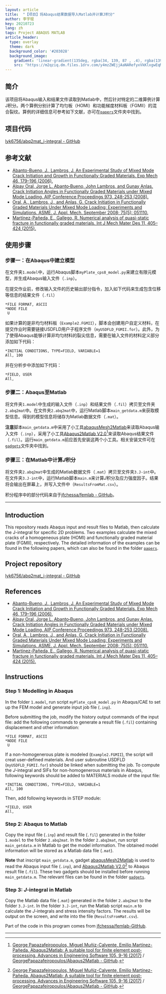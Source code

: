 ```yaml
---
layout: article
title:  "【项目】将Abaqus结果数据导入Matlab并计算J积分"
author: 李宇琨
key: 20210723
lang: zh
tags: Project ABAQUS MATLAB
article_header:
  type: overlay
  theme: dark
  background_color: '#203028'
  background_image:
    gradient: 'linear-gradient(135deg, rgba(34, 139, 87 , .4), rgba(139, 34, 139, .4))'
    src: "https://m2qziq.dm.files.1drv.com/y4mzZWEjjAaNARefyxVkKlxgwEqMB9rIn39wANVzd5uOzUAzLqeuSf42u3C7tSgXdUgrJZgR4-vcrINIiY7YVn1tMjgnuI3pF6Z8KzW6Fb318P6UCPtiZd_k0QYcsEUMmDeeJCoTGPhJz3tIsnBGikod3UQNlytoJym4wcdypIwKdDWVnWdaMzOnBusQVoIn1N71leU_ISdOrv3cxIijF73MQ?width=870&height=400&cropmode=none"
---
```


## 简介

该项目将Abaqus输入和结果文件读取到Matlab中，然后针对特定的二维算例计算J积分。两个算例分别计算了均匀板（HOMI）和功能梯度材料板（FGMII）的混合裂纹。算例的详细信息可参考如下文献，亦可在[`papers`](/papers/)文件夹中找到。

## 项目代码

[lyk6756/abq2mat_j-integral - GitHub](https://github.com/lyk6756/abq2mat_j-integral)

## 参考文献

* [Abanto-Bueno, J., Lambros, J. An Experimental Study of Mixed Mode Crack Initiation and Growth in Functionally Graded Materials. Exp Mech 46, 179–196 (2006).](https://doi.org/10.1007/s11340-006-6416-6)
* [Alpay Oral, Jorge L. Abanto‐Bueno, John Lambros, and Gunay Anlas. Crack Initiation Angles in Functionally Graded Materials under Mixed Mode Loading. AIP Conference Proceedings 973, 248-253 (2008).](https://doi.org/10.1063/1.2896785)
* [Oral, A., Lambros, J., and Anlas, G. Crack Initiation in Functionally Graded Materials Under Mixed Mode Loading: Experiments and Simulations. ASME. J. Appl. Mech. September 2008; 75(5): 051110.](https://doi.org/10.1115/1.2936238)
* [Martínez-Pañeda, E., Gallego, R. Numerical analysis of quasi-static fracture in functionally graded materials. Int J Mech Mater Des 11, 405–424 (2015).](https://doi.org/10.1007/s10999-014-9265-y)

## 使用步骤

### 步骤一：在Abaqus中建立模型

在文件夹`1.model`中，运行Abaqus脚本`myPlate_cps8_model.py`来建立有限元模型，并生成Abaqus输入文件（`.inp`）。

在提交作业前，修改输入文件的历史输出部分指令，加入如下代码来生成包含位移等信息的结果文件（`.fil`）

```
*FILE FORMAT, ASCII
*NODE FILE
 U
```

如果计算的是非均匀材料板（`Example2.FGMII`），脚本会创建用户自定义材料，在提交作业时需要链接USDFLD用户子程序文件（`myUSDFLD_FGMII.for`）。此外，为了使得Abaqus能够计算非均匀材料的裂尖信息，需要在输入文件的材料定义部分添加如下代码：

```
*INITIAL CONDITIONS, TYPE=FIELD, VARIABLE=1
All, 100
```

并在分析步中添加如下代码：

```
*FIELD, USER
All,
```

### 步骤二：Abaqus至Matlab

将文件夹`1.model`中生成的输入文件（`.inp`）和结果文件（`.fil`）拷贝至文件夹`2.abq2mat`中。在文件夹`2.abq2mat`中，运行Matlab脚本`main_getdata.m`来获取模型信息。得到的模型信息将储存为Matlab数据文件（`.mat`）。

**注意**脚本`main_getdata.m`中采用了小工具[abaqusMesh2Matlab][abaqusMesh2Matlab]来读取Abaqus输入文件（`.inp`），采用了小工具[Abaqus2Matlab V2.0][Abaqus2Matlab][^1]来读取Abaqus结果文件（`.fil`）。运行`main_getdata.m`前应首先安装这两个小工具。相关安装文件可在[`gadgets`](/gadgets/)文件夹中找到。

### 步骤三：在Matlab中计算*J*积分

将文件夹`2.abq2mat`中生成的Matlab数据文件（`.mat`）拷贝至文件夹`3.J-int`中。在文件夹`3.J-int`中，运行Matlab脚本`main.m`来计算*J*积分及应力强度因子。结果将会输出在屏幕上，并写入文件中（`ResultsFromMat.csv`）。

积分程序中的部分代码来自于[jfchessa/femlab - GitHub](https://github.com/jfchessa/femlab)。

---

## Introduction

This repository reads Abaqus input and result files to Matlab, then calculate the J-integral for specific 2D problems. Two examples calculate the mixed cracks of a homogeneous plate (HOMI) and functionally graded material plate (FGMII), respectively. The detailed information of the examples can be found in the following papers, which can also be found in the folder [`papers`](/papers/).

## Project repository

[lyk6756/abq2mat_j-integral - GitHub](https://github.com/lyk6756/abq2mat_j-integral)

## References

* [Abanto-Bueno, J., Lambros, J. An Experimental Study of Mixed Mode Crack Initiation and Growth in Functionally Graded Materials. Exp Mech 46, 179–196 (2006).](https://doi.org/10.1007/s11340-006-6416-6)
* [Alpay Oral, Jorge L. Abanto‐Bueno, John Lambros, and Gunay Anlas. Crack Initiation Angles in Functionally Graded Materials under Mixed Mode Loading. AIP Conference Proceedings 973, 248-253 (2008).](https://doi.org/10.1063/1.2896785)
* [Oral, A., Lambros, J., and Anlas, G. Crack Initiation in Functionally Graded Materials Under Mixed Mode Loading: Experiments and Simulations. ASME. J. Appl. Mech. September 2008; 75(5): 051110.](https://doi.org/10.1115/1.2936238)
* [Martínez-Pañeda, E., Gallego, R. Numerical analysis of quasi-static fracture in functionally graded materials. Int J Mech Mater Des 11, 405–424 (2015).](https://doi.org/10.1007/s10999-014-9265-y)

## Instructions

### Step 1: Modelling in Abaqus

In the folder `1.model`, run script `myPlate_cps8_model.py` in Abaqus/CAE to set up the FEM model and generate input job file (`.inp`).

Before submitting the job, modify the history output commands of the input file: add the following commands to generate a result file (`.fil`) containing displacement and other information:

```
*FILE FORMAT, ASCII
*NODE FILE
 U
```

If a non-homogenerous plate is modeled (`Example2.FGMII`), the script will creat user-defined materials. And user subroutine USDFLD (`myUSDFLD_FGMII.for`) should be linked when submitting the job. To compute the *J*-integral and SIFs for non-homogenerous materials in Abaqus, following keywords should be added to MATERIALS module of the input file:

```
*INITIAL CONDITIONS, TYPE=FIELD, VARIABLE=1
All, 100
```

Then, add following keywords in STEP module:

```
*FIELD, USER
All,
```

### Step 2: Abaqus to Matlab

Copy the input file (`.inp`) and result file (`.fil`) generated in the folder `1.model` to the folder `2.abq2mat`. In the folder `2.abq2mat`, run script `main_getdata.m` in Matlab to get the model information. The obtained model information will be stored as a Matlab data file (`.mat`).

**Note** that inscript `main_getdata.m`, gadget [abaqusMesh2Matlab][abaqusMesh2Matlab] is used to read the Abaqus input file (`.inp`), and [Abaqus2Matlab V2.0][Abaqus2Matlab][^1] to Abaqus result file (`.fil`). These two gadgets should be installed before running `main_getdata.m`. The relevant files can be found in the folder [`gadgets`](/gadgets/).

### Step 3: *J*-integral in Matlab

Copy the Matlab data file (`.mat`) generated in the folder `2.abq2mat` to the folder `3.J-int`. In the folder `3.J-int`, run the Matlab script `main.m` to calculate the *J*-integrals and stress intensity factors. The results will be output on the screen, and write into the file (`ResultsFromMat.csv`).

Part of the code in this program comes from [jfchessa/femlab-GitHub](https://github.com/jfchessa/femlab).

---

[^1]: [George Papazafeiropoulos, Miguel Muñiz-Calvente, Emilio Martínez-Pañeda. Abaqus2Matlab: A suitable tool for finite element post-processing. Advances in Engineering Software 105, 9-16 (2017)](https://doi.org/10.1016/j.advengsoft.2017.01.006) / [GeorgePapazafeiropoulos/Abaqus2Matlab - GitHub](https://github.com/GeorgePapazafeiropoulos/Abaqus2Matlab).

[Abaqus2Matlab]: http://www.abaqus2matlab.com/
[abaqusMesh2Matlab]: https://www.mathworks.com/matlabcentral/fileexchange/67437-abaqusmesh2matlab
